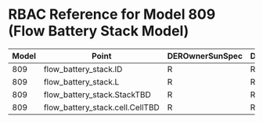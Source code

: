 # RBAC Reference for Model 809 (Flow Battery Stack Model)

| Model | Point | DEROwnerSunSpec | DERInstallerSunSpec | DERVendorSunSpec | ServiceProviderSunSpec | GridOperatorSunSpec |
|-------|-------|------------------|---------------------|------------------|------------------------|---------------------|
| 809 | flow_battery_stack.ID | R | R | R | R | R |
| 809 | flow_battery_stack.L | R | R | R | R | R |
| 809 | flow_battery_stack.StackTBD | R | R | R | R | R |
| 809 | flow_battery_stack.cell.CellTBD | R | R | R | R | R |
